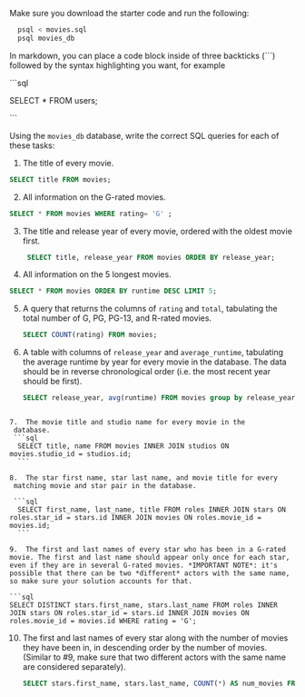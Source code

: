 Make sure you download the starter code and run the following:

```sh
  psql < movies.sql
  psql movies_db
```

In markdown, you can place a code block inside of three backticks (```) followed by the syntax highlighting you want, for example

\```sql

SELECT \* FROM users;

\```

Using the `movies_db` database, write the correct SQL queries for each of these tasks:

1.  The title of every movie.

```sql
SELECT title FROM movies;
```

2.  All information on the G-rated movies.

```sql
SELECT * FROM movies WHERE rating= 'G' ;
```

3.  The title and release year of every movie, ordered with the
    oldest movie first.
    ```sql
     SELECT title, release_year FROM movies ORDER BY release_year;
     ```
    
4.  All information on the 5 longest movies.

```sql
SELECT * FROM movies ORDER BY runtime DESC LIMIT 5;
```

5.  A query that returns the columns of `rating` and `total`, tabulating the
    total number of G, PG, PG-13, and R-rated movies.

    ```sql
    SELECT COUNT(rating) FROM movies;
    ```

6.  A table with columns of `release_year` and `average_runtime`,
    tabulating the average runtime by year for every movie in the database. The data should be in reverse chronological order (i.e. the most recent year should be first).

    ```sql
    SELECT release_year, avg(runtime) FROM movies group by release_year ORDER BY release_year DESC;
   ```

7.  The movie title and studio name for every movie in the
    database.
    ```sql
     SELECT title, name FROM movies INNER JOIN studios ON movies.studio_id = studios.id;
     ```

8.  The star first name, star last name, and movie title for every
    matching movie and star pair in the database.

    ```sql
     SELECT first_name, last_name, title FROM roles INNER JOIN stars ON roles.star_id = stars.id INNER JOIN movies ON roles.movie_id = movies.id;
     ```

9.  The first and last names of every star who has been in a G-rated movie. The first and last name should appear only once for each star, even if they are in several G-rated movies. *IMPORTANT NOTE*: it's possible that there can be two *different* actors with the same name, so make sure your solution accounts for that.

```sql
SELECT DISTINCT stars.first_name, stars.last_name FROM roles INNER JOIN stars ON roles.star_id = stars.id INNER JOIN movies ON roles.movie_id = movies.id WHERE rating = 'G';
```

10. The first and last names of every star along with the number
    of movies they have been in, in descending order by the number of movies. (Similar to #9, make sure
    that two different actors with the same name are considered separately).

    ```sql
    SELECT stars.first_name, stars.last_name, COUNT(*) AS num_movies FROM roles INNER JOIN stars ON roles.star_id = stars.id INNER JOIN movies ON roles.movie_id = movies.id GROUP BY stars.id, stars.first_name, stars.last_name ORDER BY num_movies DESC; 
    ```